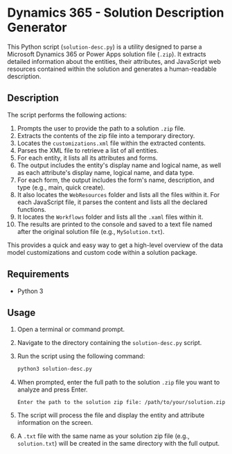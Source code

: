 # Dynamics 365 - Solution Description Generator

This Python script (`solution-desc.py`) is a utility designed to parse a Microsoft Dynamics 365 or Power Apps solution file (`.zip`). It extracts detailed information about the entities, their attributes, and JavaScript web resources contained within the solution and generates a human-readable description.

## Description

The script performs the following actions:
1.  Prompts the user to provide the path to a solution `.zip` file.
2.  Extracts the contents of the zip file into a temporary directory.
3.  Locates the `customizations.xml` file within the extracted contents.
4.  Parses the XML file to retrieve a list of all entities.
5.  For each entity, it lists all its attributes and forms.
6.  The output includes the entity's display name and logical name, as well as each attribute's display name, logical name, and data type.
7.  For each form, the output includes the form's name, description, and type (e.g., main, quick create).
8.  It also locates the `WebResources` folder and lists all the files within it. For each JavaScript file, it parses the content and lists all the declared functions.
9.  It locates the `Workflows` folder and lists all the `.xaml` files within it.
9.  The results are printed to the console and saved to a text file named after the original solution file (e.g., `MySolution.txt`).

This provides a quick and easy way to get a high-level overview of the data model customizations and custom code within a solution package.

## Requirements

- Python 3

## Usage

1.  Open a terminal or command prompt.
2.  Navigate to the directory containing the `solution-desc.py` script.
3.  Run the script using the following command:
    ```bash
    python3 solution-desc.py
    ```
4.  When prompted, enter the full path to the solution `.zip` file you want to analyze and press Enter.

    ```
    Enter the path to the solution zip file: /path/to/your/solution.zip
    ```

5.  The script will process the file and display the entity and attribute information on the screen.
6.  A `.txt` file with the same name as your solution zip file (e.g., `solution.txt`) will be created in the same directory with the full output.
